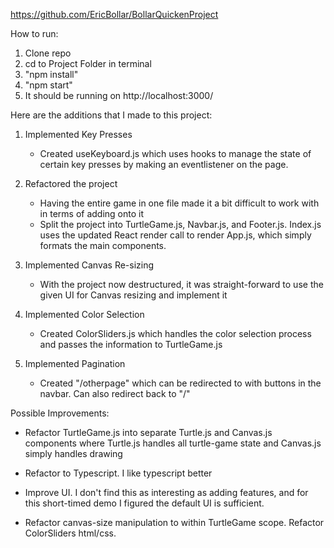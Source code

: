https://github.com/EricBollar/BollarQuickenProject

How to run:
1. Clone repo
2. cd to Project Folder in terminal
3. "npm install"
4. "npm start"
5. It should be running on http://localhost:3000/

Here are the additions that I made to this project:

1. Implemented Key Presses
    - Created useKeyboard.js which uses hooks to manage the state of certain key presses by making an eventlistener on the page.

2. Refactored the project
    - Having the entire game in one file made it a bit difficult to work with in terms of adding onto it
    - Split the project into TurtleGame.js, Navbar.js, and Footer.js. Index.js uses the updated React render call to render App.js, which simply formats the main components.

3. Implemented Canvas Re-sizing
    - With the project now destructured, it was straight-forward to use the given UI for Canvas resizing and implement it

4. Implemented Color Selection
    - Created ColorSliders.js which handles the color selection process and passes the information to TurtleGame.js

5. Implemented Pagination
    - Created "/otherpage" which can be redirected to with buttons in the navbar. Can also redirect back to "/"

Possible Improvements:
- Refactor TurtleGame.js into separate Turtle.js and Canvas.js components where Turtle.js handles all turtle-game state and Canvas.js simply handles drawing

- Refactor to Typescript. I like typescript better

- Improve UI. I don't find this as interesting as adding features, and for this short-timed demo I figured the default UI is sufficient.

- Refactor canvas-size manipulation to within TurtleGame scope. Refactor ColorSliders html/css.